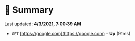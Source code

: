 # 📖 Summary
Last updated: **4/3/2021, 7:00:39 AM**

- `GET` [https://google.com](https://google.com) - **Up** (91ms)

